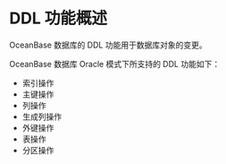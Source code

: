 # DDL 功能概述

OceanBase 数据库的 DDL 功能用于数据库对象的变更。

OceanBase 数据库 Oracle 模式下所支持的 DDL 功能如下：

* 索引操作
* 主键操作
* 列操作
* 生成列操作
* 外键操作
* 表操作
* 分区操作
